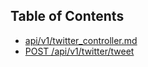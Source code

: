 ## Table of Contents
* [api/v1/twitter_controller.md](api/v1/twitter_controller.md)
 * [POST /api/v1/twitter/tweet](api/v1/twitter_controller.md#post-apiv1twittertweet)
